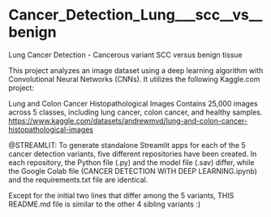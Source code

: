 # Cancer_Detection_Lung___scc__vs__benign
Lung Cancer Detection - Cancerous variant SCC  versus  benign tissue

This project analyzes an image dataset using a deep learning algorithm with Convolutional Neural Networks (CNNs). It utilizes the following Kaggle.com project:

Lung and Colon Cancer Histopathological Images Contains 25,000 images across 5 classes, including lung cancer, colon cancer, and healthy samples. https://www.kaggle.com/datasets/andrewmvd/lung-and-colon-cancer-histopathological-images

@STREAMLIT: To generate standalone Streamlit apps for each of the 5 cancer detection variants, five different repositories have been created. In each repository, the Python file (.py) and the model file (.sav) differ, while the Google Colab file (CANCER DETECTION WITH DEEP LEARNING.ipynb) and the requirements.txt file are identical.

Except for the initial two lines that differ among the 5 variants, THIS README.md file is similar to the other 4 sibling variants :)
